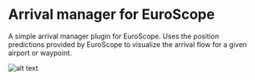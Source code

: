 # Arrival manager for EuroScope 
A simple arrival manager plugin for EuroScope. Uses the position predictions provided by EuroScope to visualize the arrival flow for a given airport or waypoint.

![alt text](https://i.gyazo.com/307103c8a24ecec491e2709dfdf86087.png)
